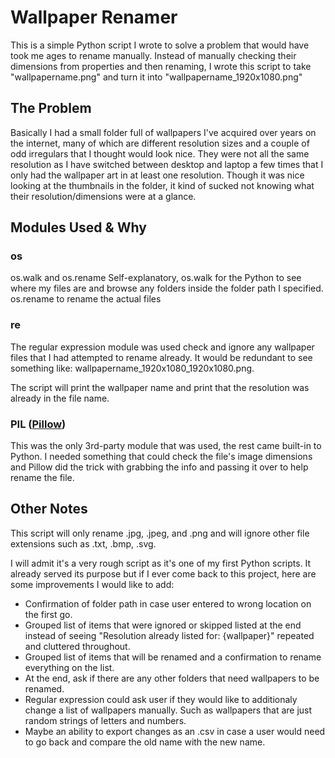 # Wallpaper Renamer
This is a simple Python script I wrote to solve a problem that would have took me ages to rename manually. Instead of manually checking their dimensions from properties and then renaming, I wrote this script to take "wallpapername.png" and turn it into "wallpapername_1920x1080.png"

## The Problem
Basically I had a small folder full of wallpapers I've acquired over years on the internet, many of which are different resolution sizes and a couple of odd irregulars that I thought would look nice. They were not all the same resolution as I have switched between desktop and laptop a few times that I only had the wallpaper art in at least one resolution. Though it was nice looking at the thumbnails in the folder, it kind of sucked not knowing what their resolution/dimensions were at a glance.

## Modules Used & Why
### os
os.walk and os.rename
Self-explanatory, os.walk for the Python to see where my files are and browse any folders inside the folder path I specified. os.rename to rename the actual files

### re
The regular expression module was used check and ignore any wallpaper files that I had attempted to rename already. It would be redundant to see something like: wallpapername_1920x1080_1920x1080.png.

The script will print the wallpaper name and print that the resolution was already in the file name.

### PIL ([Pillow](https://pypi.org/project/Pillow/))
This was the only 3rd-party module that was used, the rest came built-in to Python.
I needed something that could check the file's image dimensions and Pillow did the trick with grabbing the info and passing it over to help rename the file.

## Other Notes
This script will only rename .jpg, .jpeg, and .png and will ignore other file extensions such as .txt, .bmp, .svg.

I will admit it's a very rough script as it's one of my first Python scripts. It already served its purpose but if I ever come back to this project, here are some improvements I would like to add:
- Confirmation of folder path in case user entered to wrong location on the first go.
- Grouped list of items that were ignored or skipped listed at the end instead of seeing "Resolution already listed for: {wallpaper}" repeated and cluttered throughout.
- Grouped list of items that will be renamed and a confirmation to rename everything on the list.
- At the end, ask if there are any other folders that need wallpapers to be renamed.
- Regular expression could ask user if they would like to additionaly change a list of wallpapers manually. Such as wallpapers that are just random strings of letters and numbers.
- Maybe an ability to export changes as an .csv in case a user would need to go back and compare the old name with the new name.
